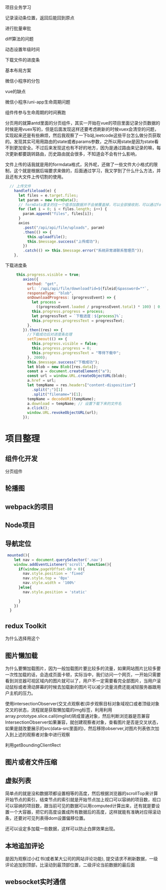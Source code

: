 项目业务学习

记录滚动条位置，返回后能回到原点

进行批量审批

diff算法的问题

动态设置年级时间

下载文件的进度条

基本布局方案

微信小程序的分包

vue的缺点

微信小程序/uni-app生命周期问题

组件传参与生命周期的时间赛跑





分页用的就算antd里面的分页组件，其实一开始在vue的项目里面记录分页数据的时候是用vuex写的，但是后面发现这样还要考虑刷新的时候vuex会清空的问题，实现起来还是有些麻烦，然后我观察了一下b站,leetcode这些平台怎么做分页获取的。发现其实可用用路由的state或者params参数，之所以用state是因为state看不到更加安全。不过后来发现这也有不好的地方，因为是通过路由来记录的嘛，每次更新都要跳转路由，历史路由就会很多，不知道会不会有什么影响，

文件上传的话我就是用的formdata格式，另外呢，还做了一些文件大小格式的限制，这个就是根据后端要求来做的，后面通过学习，我又学到了什么什么方法，并且还有大文件上传切割的使用。

```js
  // 上传文件
    handlefileload(e) {
      let files = e.target.files;
      let param = new FormData();
      // formData重复的往一个值添加数据并不会被覆盖掉，可以全部接收到，可以通过formData.getAll('files')来查看所有插入的数据
      for (let i = 0; i < files.length; i++) {
        param.append("files", files[i]);
      }
      axios
        .post("/api/api/file/uploads", param)
        .then(() => {
          this.uploadfile();
          this.$message.success("上传成功");
        })
        .catch(() => this.$message.error("系统异常请联系管理员"));
    },
```

下载进度条

```js
     this.progress.visible = true;
        axios({
          method: "get",
          url: `/api/api/file/download?id=${fileid}&password=""`,
          responseType: "blob",
          onDownloadProgress: (progressEvent) => {
            let process =
              ((progressEvent.loaded / progressEvent.total) * 100) | 0;
            this.progress.progress = process;
            let progressText = `下载进度：${process}%`;
            this.progress.progressText = progressText;
          },
        }).then((res) => {
          //下载成功后对进度条处理
          setTimeout(() => {
            this.progress.visible = false;
            this.progress.progress = 0;
            this.progress.progressText = "等待下载中";
          }, 2000);
          this.$message.success("下载成功");
          let blob = new Blob([res.data]);
          const a = document.createElement("a");
          const url = window.URL.createObjectURL(blob);
          a.href = url;
          let tempName = res.headers["content-disposition"]
            .split(";")[1]
            .split("filename=")[1];
          tempName = decodeURI(tempName);
          a.download = tempName; // 设置下载下来的文件名
          a.click();
          window.URL.revokeObjectURL(url);
        });
```

# 项目整理

## 组件化开发

分页组件

## 轮播图

## webpack的项目

## Node项目

## 导航定位

```js
 mounted(){
    let nav = document.querySelector('.nav')
    window.addEventListener('scroll',function(){
      if(window.pageYOffset-80 > 0){
        nav.style.position = 'fixed'
        nav.style.top = '0px'
        nav.style.width = '100%'
      }else{
        nav.style.position = 'static'
        
      }
    })
  }
```

## redux Toolkit

为什么选择用这个

## 图片懒加载

为什么要懒加载图片，因为一般加载图片要比较多的流量，如果网站图片比较多要一次性加载的话，会造成页面卡顿，实际当中，我们访问一个网页，一开始只需要看到浏览器可视区域内的图片就可以了，用户不一定需要看完全部图片，当用户滚动鼠标或者滑动屏幕的时候去加载新的图片可以减少流量消费还能减轻服务器跟用户主机的压力。

使用intersectionObserver(交叉点观察者)异步观察目标对象域视口或者顶级对象交叉的状态，流程就是获取懒加载的img标签，利用利用array.prototype.slice.call(imglist)转成普通对象，然后判断浏览器是否兼容IntersectionObserver如果兼容，就创建观察者对象，查看图片是否是交叉状态，如果是就改要展示的src(data-src里面的)，然后移除observer,对图片列表依次加入到上述的观察者对象中进行观察

利用getBoundingClientRect

## 图片或者文件压缩

## 虚拟列表

简单点的就是没和数据项都设置相等的高度，然后根据浏览器的scrollTop来计算开始节点的索引，结束节点的索引就是开始节点加上视口可以容纳的项目数，视口可以容纳的项目数，跟当前可见的数据可以用computed计算出来，还有就是要设置一个大容器，把它的高度设置成所有数据后的高度，这样就能有准确对应得滚动条，还要对可见列表得dom设置偏移位置。

还可以设定多加载一些数据，这样可以防止白屏效果出现。

## 本地追加评论

是因为观察过小红书(或者某大公司的网站评论功能), 提交请求不刷新数据，一级评论追加到顶部，比滚动到最顶部位置，二级评论当前数据的最后面

## websocket实时通信